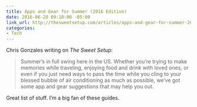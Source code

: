 ```yaml
---
title: Apps and Gear for Summer (2016 Edition)
date: 2016-06-28 09:10:00 -05:00
link_url: http://thesweetsetup.com/articles/apps-and-gear-for-summer-2016-edition/
categories:
- Tech
---
```


Chris Gonzales writing on *The Sweet Setup*:

> Summer’s in full swing here in the US. Whether you’re trying to make memories while traveling, enjoying food and drink with loved ones, or even if you just need ways to pass the time while you cling to your blessed bubble of air conditioning as much as possible, we’ve got some app and gear suggestions that may help you out.

Great list of stuff. I’m a big fan of these guides.
